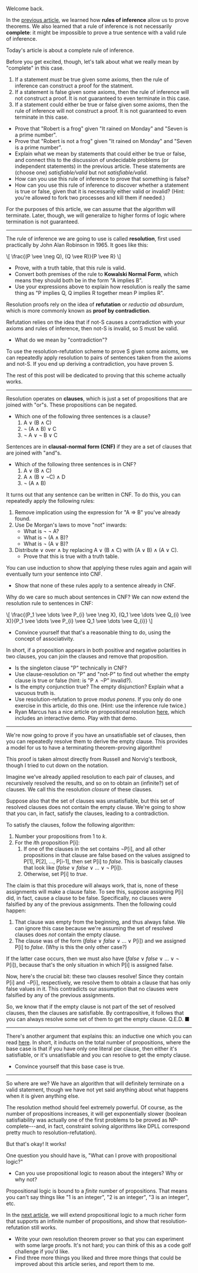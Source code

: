 Welcome back.

In the [previous article](meet-the-robinson.html), we learned how **rules of
inference** allow us to prove theorems. We also learned that a rule of
inference is not necessarily **complete**: it might be impossible to prove a
true sentence with a valid rule of inference.

Today's article is about a complete rule of inference.

Before you get excited, though, let's talk about what we really mean by
"complete" in this case.

1. If a statement *must* be true given some axioms, then the rule of inference
can construct a proof for the statment.
2. If a statement is false given some axioms, then the rule of inference will
not construct a proof. It is not guaranteed to even terminate in this case.
3. If a statement could either be true or false given some axioms, then the
rule of inference will not construct a proof. It is not guaranteed to even
terminate in this case.

- Prove that "Robert is a frog" given "It rained on Monday" and "Seven is a
prime number".
- Prove that "Robert is not a frog" given "It rained on Monday" and "Seven is a
prime number".
- Explain what we mean by statements that could either be true or false, and
connect this to the discussion of undecidable problems (or independent
statements) in the previous article. These statements are (choose one)
*satisfiable/valid* but not *satisfiable/valid*.
- How can you use this rule of inference to prove that something is false?
- How can you use this rule of inference to discover whether a statement is
true or false, given that it is necessarily either valid or invalid? (Hint:
you're allowed to fork two processes and kill them if needed.)

For the purposes of this article, we can assume that the algorithm will
terminate. Later, though, we will generalize to higher forms of logic where
termination is not guaranteed.

---

The rule of inference we are going to use is called **resolution**, first used
practically by John Alan Robinson in 1965. It goes like this:

\\[
\\frac{(P \\vee \\neg Q), (Q \\vee R)}{P \\vee R}
\\]

- Prove, with a truth table, that this rule is valid.
- Convert both premises of the rule to **Kowalski Normal Form**, which means
they should both be in the form "A implies B".
- Use your expressions above to explain how resolution is really the same thing
as "P implies Q, Q implies R together mean P implies R".

Resolution proofs rely on the idea of **refutation** or *reductio ad absurdum*,
which is more commonly known as **proof by contradiction**.

Refutation relies on the idea that if not-S causes a contradiction with your
axioms and rules of inference, then not-S is invalid, so S must be valid.

- What do we mean by "contradiction"?

To use the resolution-refutation scheme to prove S given some axioms, we can
repeatedly apply resolution to pairs of sentences taken from the axioms and
not-S. If you end up deriving a contradiction, you have proven S.

The rest of this post will be dedicated to proving that this scheme actually
works.

---

Resolution operates on **clauses**, which is just a set of propositions that
are joined with "or"s. These propositions can be negated.

- Which one of the following three sentences is a clause?
    1. A &or; (B &and; C)
    2. &not; (A &and; B) &or; C
    3. &not; A &or; &not; B &or; C

Sentences are in **clausal-normal form (CNF)** if they are a set of clauses
that are joined with "and"s.

- Which of the following three sentences is in CNF?
    1. A &or; (B &and; C)
    2. A &and; (B &or; &not;C) &and; D
    3. &not; (A &and; B)

It turns out that any sentence can be written in CNF. To do this, you can
repeatedly apply the following rules:

1. Remove implication using the expression for "A &rArr; B" you've already
found.
2. Use De Morgan's laws to move "not" inwards:
    - What is &not; &not; A?
    - What is &not; (A &and; B)?
    - What is &not; (A &or; B)?
3. Distribute &or; over &and; by replacing A &or; (B &and; C) with (A &or; B)
&and; (A &or; C).
    - Prove that this is true with a truth table.

You can use induction to show that applying these rules again and again will
eventually turn your sentence into CNF.

- Show that none of these rules apply to a sentence already in CNF.

Why do we care so much about sentences in CNF? We can now extend the resolution
rule to sentences in CNF:


\\[
\\frac{(P\_1 \\vee \\dots \\vee P\_{i} \\vee \\neg X), (Q\_1 \\vee \\dots \\vee Q\_{i} \\vee X)}{P\_1 \\vee \\dots \\vee P\_{i} \\vee Q\_1 \\vee \\dots \\vee Q\_{i}}
\\]

- Convince yourself that that's a reasonable thing to do, using the concept of
associativity.

In short, if a proposition appears in both positive and negative polarities in
two clauses, you can join the clauses and remove that proposition.

- Is the singleton clause "P" technically in CNF?
- Use clause-resolution on "P" and "not-P" to find out whether the empty clause
is true or false (hint: is "P &and; &not;P" invalid?).
- Is the empty conjunction true? The empty disjunction? Explain what a vacuous
truth is.
- Use resolution-refutation to prove *modus ponens*. If you only do one
exercise in this article, do this one. (Hint: use the inference rule twice.) 
- Ryan Marcus has a nice article on propositional resolution
[here](http://rmarcus.info/blog/2015/09/02/vulcan.html), which includes an
interactive demo. Play with that demo.

---

We're now going to prove if you have an unsatisfiable set of clauses, then you
can repeatedly resolve them to derive the empty clause. This provides a model
for us to have a terminating theorem-proving algorithm!

This proof is taken almost directly from Russell and Norvig's textbook, though
I tried to cut down on the notation.

Imagine we've already applied resolution to each pair of clauses,
and recursively resolved the results, and so on to obtain an (infinite?) set
of clauses. We call this the resolution *closure* of these clauses.

Suppose also that the set of clauses was unsatisfiable, but this set of
resolved clauses does not contain the empty clause. We're going to show that
you can, in fact, satisfy the clauses, leading to a contradiction.

To satisfy the clauses, follow the following algorithm:

1. Number your propositions from 1 to *k*.
2. For the *i*th proposition P[i]:
    1. If one of the clauses in the set contains &not;P[i], and all other
       propositions in that clause are false based on the values assigned to
       P[1], P[2], ..., P[i-1], then set P[i] to *false*. This is basically
       clauses that look like (*false* &or; *false* &or; ... &or; &not; P[i]).
    2. Otherwise, set P[i] to *true*.

The claim is that this procedure will always work, that is, none of these
assignments will make a clause false. To see this, suppose assigning P[i] did,
in fact, cause a clause to be false. Specifically, no clauses were falsified
by any of the previous assignments. Then the following could happen:

1. That clause was empty from the beginning, and thus always false. We can
ignore this case because we're assuming the set of resolved clauses does *not*
contain the empty clause.
2. The clause was of the form (*false* &or; *false* &or; ... &or; P[i]) and we
assigned P[i] to *false*. (Why is this the only other case?)

If the latter case occurs, then we must also have (*false* &or; *false* &or;
... &or; &not; P[i]), because that's the only situation in which P[i] is
assigned false.

Now, here's the crucial bit: these two clauses resolve! Since they contain P[i]
and &not;P[i], respectively, we resolve them to obtain a clause that has only
false values in it. This contradicts our assumption that no clauses were
falsified by any of the previous assignments.

So, we know that if the empty clause is not part of the set of resolved
clauses, then the clauses are satisfiable. By contrapositive, it follows that
you can always resolve some set of them to get the empty clause. Q.E.D. &#9632;

---

There's another argument that explains this: an inductive one which you can
read [here](http://www.mathcs.duq.edu/simon/Fall04/notes-6-20/node3.html). In
short, it inducts on the total number of propositions, where the base case is
that if you have only one literal per clause, then either it's satisfiable, or
it's unsatisfiable and you can resolve to get the empty clause.

- Convince yourself that this base case is true.

---

So where are we? We have an algorithm that will definitely terminate on a valid
statement, though we have not yet said anything about what happens when it is
given anything else.

The resolution method should feel extremely powerful. Of course, as the number
of propositions increases, it will get exponentially slower (boolean
satisfiability was actually one of the first problems to be proved as
NP-complete---and, in fact, constraint solving algorithms like DPLL correspond
pretty much to resolution-refutation).

But that's okay! It works!

One question you should have is, "What can I prove with propositional logic?"

- Can you use propositional logic to reason about the integers? Why or why not?

Propositional logic is bound to a *finite* number of propositions. That means
you can't say things like "1 is an integer", "2 is an integer", "3 is an
integer", etc.

In the [next article](meet-the-robinson-3.html), we will extend propositional
logic to a much richer form that supports an infinite number of propositions,
and show that resolution-refutation still works.

- Write your own resolution theorem prover so that you can experiment with
some large proofs. It's not hard; you can think of this as a code golf
challenge if you'd like.
- Find three more things you liked and three more things that could be
improved about this article series, and report them to me.
